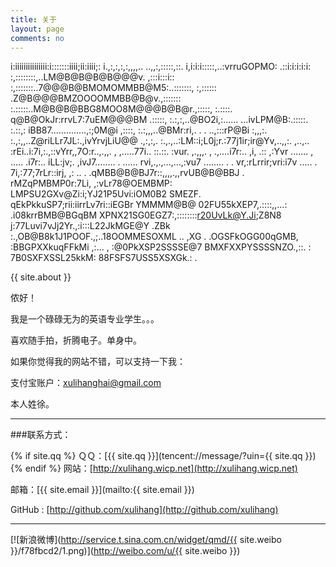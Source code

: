 ```yaml
---
title: 关于
layout: page
comments: no
---
```


i:iiiiiiiiiiiiiii:i:::::::iiii;ii:iiii;:
i.,:,:,:,:,,,,..         ..,,:,:::::,::.
i,i:i:i:::::,..:vrruGOPMO: .::i:i:i:i:i:
:,::::::::,..LM@B@B@B@B@@@v. ,:::i:::i::
:,:::::::..7@@@B@BMOMOMMBB@M5:..:::::::,
:,:::::: .Z@B@@@BMZOOOOMMBB@B@v.,:::::::
:.:::::..M@B@B@BBG8MOO8M@@@B@B@r.,:::::,
:.::::. q@B@OkJr:rrvL7:7uEM@@@BM .:::::,
:.:,:,..@BO2i,:...... ...ivLPM@B:.:::::.
:.::,: iBB87..............,:;0M@i ,::::,
:.:,,,..@BMr:ri,. . . ..,:::rP@Bi :,,,:.
:.,:,,..Z@riLLr7JL:.,ivYrvjLiU@@ .,:,:,.
:.,.,..:LM::i;L0j;r.:77j1ir;ir@Yv,..,,:.
,..,.. :rEi..i:7i,:.,::vYrr,,7O:r..,.,,.
, ,.....77i..    ::.::.     :vur. ,.,,,.
, .,....i7r:..  ,i, .::    ,:Yvr .......
, ..... .i7r:.. iLL:jv;.  ,ivJ7........ 
. ......  rvi,.,.,...,...,:vu7  ........
. .        vr,:rLrrir;vri:i7v     ..... 
.           7i,:77;7rLr::irj, ,:     .. 
.  .qMBB@B@BJ7r::,,,,.,,rvUB@B@BBJ    . 
  rMZqPMBMP0r:7Li,   ,:vLr78@OEMBMP:    
 LMPSU2GXv@Zi:i;YJ21P5Uvi:iOM0B2  SMEZF.
qEkPkkuSP7;rii:iirrLv7ri::iEGBr YMMMM@B@
02FU55kXEP7,.::::,,...: .i08krrBMB@BGqBM
XPNX21SG0EGZ7:,::::::::r20UvLk@Y.Ji;Z8N8
j:77Luvi7vJj2Yr.,:i:::L22JkMGE@Y    .ZBk
:.,OB@B8k1J1POOF.,;..18OOMMESOXML .. ,XG
. .OGSFkOGG00qGMB, :BBGPXXkuqFFkMi ,:...
, :@0PkXSP2SSSSE@7 BMXFXXPYSSSSNZO.,::. 
: 7B0SXFXSSL25kkM: 88FSFS7USS5XSXGk.: . 


{{ site.about }}

侬好！

我是一个碌碌无为的英语专业学生。。。

喜欢随手拍，折腾电子。单身中。

如果你觉得我的网站不错，可以支持一下我：

支付宝账户：xulihanghai@gmail.com

本人姓徐。

----

###联系方式：

{% if site.qq %}
ＱＱ：[{{ site.qq }}](tencent://message/?uin={{ site.qq }})
{% endif %}
网站：[http://xulihang.wicp.net](http://xulihang.wicp.net)

邮箱：[{{ site.email }}](mailto:{{ site.email }})

GitHub : [http://github.com/xulihang](http://github.com/xulihang)

----


[![新浪微博](http://service.t.sina.com.cn/widget/qmd/{{ site.weibo }}/f78fbcd2/1.png)](http://weibo.com/u/{{ site.weibo }})
